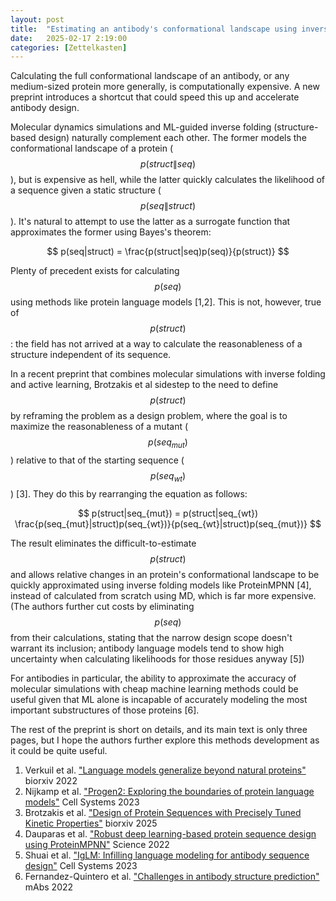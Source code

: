 ```yaml
---
layout: post
title:  "Estimating an antibody's conformational landscape using inverse folding"
date:   2025-02-17 2:19:00
categories: [Zettelkasten]
---
```

Calculating the full conformational landscape of an antibody, or any medium-sized protein more generally, is computationally expensive. A new preprint introduces a shortcut that could speed this up and accelerate antibody design.

Molecular dynamics simulations and ML-guided inverse folding (structure-based design) naturally complement each other. The former models the conformational landscape of a protein ($$p(struct\|seq)$$), but is expensive as hell, while the latter quickly calculates the likelihood of a sequence given a static structure ($$p(seq\|struct)$$). It's natural to attempt to use the latter as a surrogate function that approximates the former using Bayes's theorem:

$$
p(seq|struct) = \frac{p(struct|seq)p(seq)}{p(struct)}
$$

Plenty of precedent exists for calculating $$p(seq)$$ using methods like protein language models [1,2]. This is not, however, true of $$p(struct)$$: the field has not arrived at a way to calculate the reasonableness of a structure independent of its sequence.

In a recent preprint that combines molecular simulations with inverse folding and active learning, Brotzakis et al sidestep to the need to define $$p(struct)$$ by reframing the problem as a design problem, where the goal is to maximize the reasonableness of a mutant ($$p(seq_{mut})$$) relative to that of the starting sequence ($$p(seq_{wt})$$) [3]. They do this by rearranging the equation as follows:

$$
p(struct|seq_{mut}) = p(struct|seq_{wt}) \frac{p(seq_{mut}|struct)p(seq_{wt})}{p(seq_{wt}|struct)p(seq_{mut})}
$$

The result eliminates the difficult-to-estimate $$p(struct)$$ and allows relative changes in an protein's conformational landscape to be quickly approximated using inverse folding models like ProteinMPNN [4], instead of calculated from scratch using MD, which is far more expensive. (The authors further cut costs by eliminating $$p(seq)$$ from their calculations, stating that the narrow design scope doesn't warrant its inclusion; antibody language models tend to show high uncertainty when calculating likelihoods for those residues anyway [5])

For antibodies in particular, the ability to approximate the accuracy of molecular simulations with cheap machine learning methods could be useful given that ML alone is incapable of accurately modeling the most important substructures of those proteins [6].

The rest of the preprint is short on details, and its main text is only three pages, but I hope the authors further explore this methods development as it could be quite useful.

1. Verkuil et al. ["Language models generalize beyond natural proteins"](doi.org/10.1101/2022.12.21.521521) biorxiv 2022
2. Nijkamp et al. ["Progen2: Exploring the boundaries of protein language models"](doi.org/10.1016/j.cels.2023.10.002) Cell Systems 2023 
3. Brotzakis et al. ["Design of Protein Sequences with Precisely Tuned Kinetic Properties"](doi.org/10.1101/2025.02.13.638027) biorxiv 2025
4. Dauparas et al. ["Robust deep learning-based protein sequence design using ProteinMPNN"](doi.org/10.1126/science.add2187) Science 2022
5. Shuai et al. ["IgLM: Infilling language modeling for antibody sequence design"](doi.org/10.1016/j.cels.2023.10.001) Cell Systems 2023
6. Fernandez-Quintero et al. ["Challenges in antibody structure prediction"](doi.org/10.1080/19420862.2023.2175319) mAbs 2022